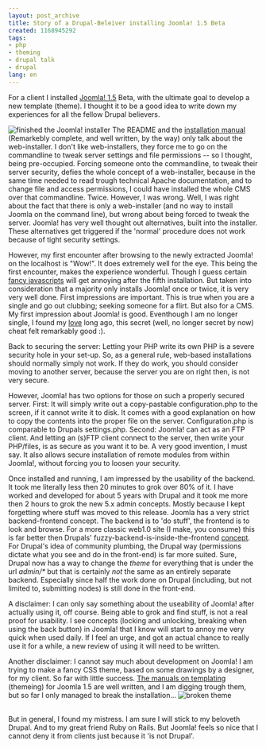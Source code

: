 ```yaml
---
layout: post_archive
title: Story of a Drupal-Beleiver installing Joomla! 1.5 Beta
created: 1168945292
tags:
- php
- theming
- drupal talk
- drupal
lang: en
---
```

For a client I installed [Joomla! 1.5](http://www.joomla.org/) Beta, with the ultimate goal to develop a new template (theme). I thought it to be a good idea to write down my experiences for all the fellow Drupal believers.

![finished the Joomla! installer](http://webschuur.com/sites/webschuur.com/files/web_finish.png) The README and the [installation manual](http://dev.joomla.org/content/view/2013/93/) (Remarkebly complete, and well written, by the way) only talk about the web-installer. I don't like web-installers, they force me to go on the commandline to tweak server settings and file permissions -- so I thought, being pre-occupied.
Forcing someone onto the commandline, to tweak their server security, defies the whole concept of a web-installer, because in the same time needed to read trough technical Apache documentation, and to change file and access permissions, I could have installed the whole CMS over that commandline. Twice.
However, I was wrong. Well, I was right  about the fact that there is only a web-installer (and no way to install Joomla on the command line), but wrong about being forced to tweak the server. Joomla! has very well thought out alternatives, built into the installer. These alternatives get triggered if the 'normal' procedure does not work because of tight security settings.

However, my first encounter after browsing to the newly extracted Joomla! on the localhost is "Wow!". It does extremely well for the eye. This being the first encounter, makes the experience wonderful. Though I guess certain [fancy javascripts](http://moofx.mad4milk.net) will get annoying after the fifth installation. But taken into consideration that a majority only installs Joomla! once or twice, it is very very well done. First impressions are important. This is true when you are a single and go out clubbing; seeking someone for a flirt. But also for a CMS. My first impression about Joomla! is good. Eventhough I am no longer single, I found my [love](http://drop.org) long ago, this secret (well, no longer secret by now) cheat felt remarkably good :).

Back to securing the server: Letting your PHP write its own PHP is a severe security hole in your set-up.
So, as a general rule, web-based installations should normally simply not work. If they do work, you should consider moving to another server, because the server you are on right then, is not very secure.

However, Joomla! has two options for those on such a properly secured server.
First: It will simply write out a copy-pastable configuration.php to the screen, if it cannot write it to disk. It comes with a good explanation on how to copy the contents into the proper file on the server. Configuration.php is comparable to Drupals settings.php.
Second: Joomla! can act as an FTP client. And letting an (s)FTP client connect to the server, then write your PHP/files, is as secure as you want it to be. A very good invention, I must say. It also allows secure installation of remote modules from within Joomla!, without forcing you to loosen your security.

Once installed and running, I am impressed by the usability of the backend. It took me literally less then 20 minutes to grok over 80% of it. I have worked and developed for about 5 years with Drupal and it took me more then 2 hours to grok the new 5.x admin concepts. Mostly because I kept forgetting where stuff was moved to this release.
Joomla has a very strict backend-frontend concept. The backend is to 'do stuff', the frontend is to look and browse. For a more classic web1.0 site (I make, you consume) this is far better then Drupals' fuzzy-backend-is-inside-the-frontend [concept](http://drupal.org/search/node/hide+navigation+block). For Drupal's idea of community plumbing, the Drupal way (permissions dictate what you see and do in the front-end) is far more suited.
Sure, Drupal now has a way to change the _theme_ for everything that is under the url _admin/*_ but that is certainly _not_ the same as an entirely separate backend. Especially since half the work done on Drupal (including, but not limited to, submitting nodes) is still done in the front-end.

A disclaimer: I can only say something about the useability of Joomla! after actually using it, off course. Being able to grok and find stuff, is not a real proof for usability. I see concepts (locking and unlocking, breaking when using the back button) in Joomla! that I know will start to annoy me very quick when used daily. If I feel an urge, and got an actual chance to really use it for a while, a new review of using it will need to be written.

Another disclaimer: I cannot say much about development on Joomla! I am trying to make a fancy CSS theme, based on some drawings by a designer, for my client. So far with little success. [The manuals on templating](http://dev.joomla.org/downloads/Joomla15TemplateTutorial.zip) (themeing) for Joomla 1.5 are well written, and I am digging trough them, but so far I only managed to break the installation...
![broken theme](http://webschuur.com/sites/webschuur.com/files/error_installation.png)

<br class="clear"/>
But in general, I found my mistress. I am sure I will stick to my beloveth Drupal. And to my great friend Ruby on Rails. But Joomla! feels so nice that I cannot deny it from clients just because it 'is not Drupal'.
